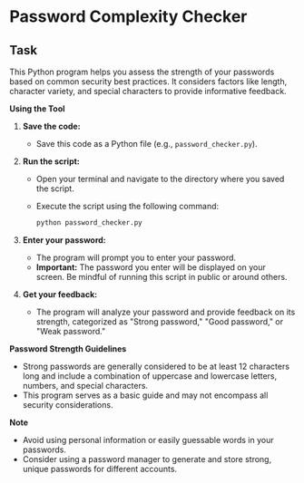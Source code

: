 # Password Complexity Checker

## Task
This Python program helps you assess the strength of your passwords based on common security best practices. It considers factors like length, character variety, and special characters to provide informative feedback.

**Using the Tool**

1. **Save the code:**
   - Save this code as a Python file (e.g., `password_checker.py`).

2. **Run the script:**
   - Open your terminal and navigate to the directory where you saved the script.
   - Execute the script using the following command:

     ```bash
     python password_checker.py
     ```

3. **Enter your password:**
   - The program will prompt you to enter your password.
   - **Important:** The password you enter will be displayed on your screen. Be mindful of running this script in public or around others.

4. **Get your feedback:**
   - The program will analyze your password and provide feedback on its strength, categorized as "Strong password," "Good password," or "Weak password."

**Password Strength Guidelines**

- Strong passwords are generally considered to be at least 12 characters long and include a combination of uppercase and lowercase letters, numbers, and special characters.
- This program serves as a basic guide and may not encompass all security considerations.

**Note**

- Avoid using personal information or easily guessable words in your passwords.
- Consider using a password manager to generate and store strong, unique passwords for different accounts.
